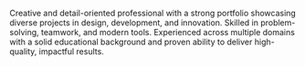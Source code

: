 Creative and detail-oriented professional with a strong portfolio showcasing diverse projects in design, development, and innovation. Skilled in problem-solving, teamwork, and modern tools. Experienced across multiple domains with a solid educational background and proven ability to deliver high-quality, impactful results.
